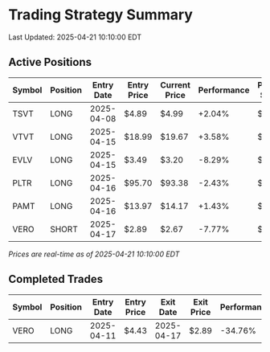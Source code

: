 # Trading Strategy Summary

Last Updated: 2025-04-21 10:10:00 EDT

## Active Positions

| Symbol | Position | Entry Date | Entry Price | Current Price | Performance | P/L per Share |
|--------|----------|------------|-------------|---------------|-------------|--------------|
| TSVT | LONG | 2025-04-08 | $4.89 | $4.99 | +2.04% | $+0.10 |
| VTVT | LONG | 2025-04-15 | $18.99 | $19.67 | +3.58% | $+0.68 |
| EVLV | LONG | 2025-04-15 | $3.49 | $3.20 | -8.29% | $-0.29 |
| PLTR | LONG | 2025-04-16 | $95.70 | $93.38 | -2.43% | $-2.33 |
| PAMT | LONG | 2025-04-16 | $13.97 | $14.17 | +1.43% | $+0.20 |
| VERO | SHORT | 2025-04-17 | $2.89 | $2.67 | -7.77% | $-0.22 |

*Prices are real-time as of 2025-04-21 10:10:00 EDT*

## Completed Trades

| Symbol | Position | Entry Date | Entry Price | Exit Date | Exit Price | Performance |
|--------|----------|------------|-------------|-----------|------------|-------------|
| VERO | LONG | 2025-04-11 | $4.43 | 2025-04-17 | $2.89 | -34.76% |